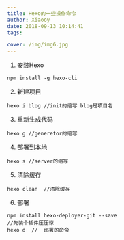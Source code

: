 ```yaml
---
title: Hexo的一些操作命令
author: Xiaooy
date: 2018-09-13 10:14:41
tags:

cover: /img/img6.jpg
---
```

1. 安装Hexo
```
npm install -g hexo-cli
```
2. 新建项目
```
hexo i blog //init的缩写 blog是项目名
```
3. 重新生成代码
```
hexo g //generetor的缩写
```
4. 部署到本地
```
hexo s //server的缩写
```
5. 清除缓存
```
hexo clean  //清除缓存
```
6. 部署
```
npm install hexo-deployer-git --save
//先装个插件压压惊
hexo d  //  部署的命令
```